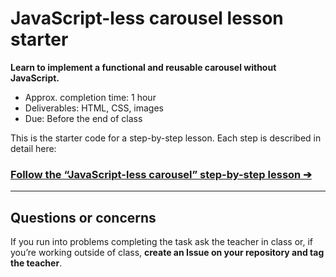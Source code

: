 # JavaScript-less carousel lesson starter

**Learn to implement a functional and reusable carousel without JavaScript.**

- Approx. completion time: 1 hour
- Deliverables: HTML, CSS, images
- Due: Before the end of class

This is the starter code for a step-by-step lesson. Each step is described in detail here:

### [**Follow the “JavaScript-less carousel” step-by-step lesson ➔**](https://learntheweb.courses/courses/web-dev-4/javascript-less-carousel/)

---

## Questions or concerns

If you run into problems completing the task ask the teacher in class or, if you’re working outside of class, **create an Issue on your repository and tag the teacher**.
